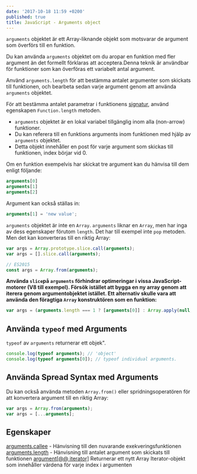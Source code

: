 ```yaml
---
date: '2017-10-18 11:59 +0200'
published: true
title: JavaScript - Arguments object
---
```

`arguments` objektet är ett Array-liknande objekt som motsvarar de argument som överförs till en funktion.

Du kan använda `arguments` objektet om du aropar en funktion med fler argument än det formellt förklaras att acceptera.Denna teknik är användbar för funktioner som kan överföras ett variabelt antal argument.

Använd `arguments.length` för att bestämma antalet argumenter som skickats till funktionen, och bearbeta sedan varje argument genom att använda `arguments` objektet.

För att bestämma antalet parametrar i funktionens [signatur](https://developer.mozilla.org/en-US/docs/Glossary/Signature/Function), använd egenskapen `Function.length` metoden.

* `arguments` objektet är en lokal variabel tillgänglig inom alla (non-arrow) funktioner.
* Du kan referera till en funktions arguments inom funktionen med hjälp av `arguments` objektet. 
* Detta objekt innehåller en post för varje argument som skickas till funktionen, index börjar vid 0.

Om en funktion exempelvis har skickat tre argument kan du hänvisa till dem enligt följande:

```js
arguments[0]
arguments[1]
arguments[2]
```

Argument kan också ställas in:

```js
arguments[1] = 'new value';
```

`arguments` objektet är inte en `Array`. `arguments` liknar en `Array`, men har inga av dess egenskaper förutom `length`. Det har till exempel inte `pop` metoden. Men det kan konverteras till en riktig Array:

```js
var args = Array.prototype.slice.call(arguments);
var args = [].slice.call(arguments);

// ES2015
const args = Array.from(arguments);
```` 

**Använda `slice`på `arguments` förhindrar optimeringar i vissa JavaScript-motorer (V8 till exempel). Försök istället att bygga en ny array genom att iterera genom argumentobjektet istället. Ett alternativ skulle vara att använda den föragtiga `Array` konstruktören som en funktion:**

```js
var args = (arguments.length === 1 ? [arguments[0]] : Array.apply(null, arguments));
```

## Använda `typeof` med Arguments

`typeof` av `arguments` returnerar ett objek".

```js
console.log(typeof arguments); // 'object'
console.log(typeof arguments[0]); // typeof individual arguments.
```

## Använda Spread Syntax med Arguments

Du kan också använda metoden `Array.from()` eller spridningsoperatören för att konvertera argument till en riktig Array:

```js
var args = Array.from(arguments);
var args = [...arguments];
```

## Egenskaper

[arguments.callee](https://developer.mozilla.org/en-US/docs/Web/JavaScript/Reference/Functions/arguments/caller) - Hänvisning till den nuvarande exekveringsfunktionen
[arguments.length](https://developer.mozilla.org/en-US/docs/Web/JavaScript/Reference/Functions/arguments/length) - Hänvisning till antalet argument som skickats till funktionen
[argument[@@ iterator]](https://developer.mozilla.org/en-US/docs/Web/JavaScript/Reference/Functions/arguments/@@iterator)  Returnerar ett nytt Array Iterator-objekt som innehåller värdena för varje index i argumenten
